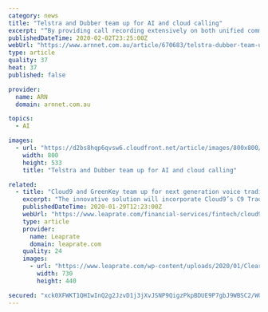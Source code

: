 ```yaml
---
category: news
title: "Telstra and Dubber team up for AI and cloud calling"
excerpt: "“By providing call recording extensively on both unified communications and mobile networks, Telstra business customers of all sizes will be able to provide call recording, data capture, advanced analytics and AI throughout their entire organization,” Dubber CEO Steve McGovern said. “We believe this agreement with Telstra effectively ..."
publishedDateTime: 2020-02-02T23:25:00Z
webUrl: "https://www.arnnet.com.au/article/670683/telstra-dubber-team-up-ai-cloud-calling/"
type: article
quality: 37
heat: 37
published: false

provider:
  name: ARN
  domain: arnnet.com.au

topics:
  - AI

images:
  - url: "https://d2bs8hqp6qvsw6.cloudfront.net/article/images/800x800/dimg/telstra_logo_sign_12.jpg"
    width: 800
    height: 533
    title: "Telstra and Dubber team up for AI and cloud calling"

related:
  - title: "Cloud9 and GreenKey team up for next generation voice trading"
    excerpt: "The innovative solution will incorporate Cloud9’s C9 Trader voice collaboration platform, GK’s speech recognition (ASR) and natural language processing (NLP) engine with IPC’s Connexus Cloud financial ecosystem. The new solutions will allow customers to “voice populate” desktop applications for trade tickets, exchange clearing portals ..."
    publishedDateTime: 2020-01-29T12:23:00Z
    webUrl: "https://www.leaprate.com/financial-services/fintech/cloud9-and-greenkey-team-up-for-next-generation-voice-trading/"
    type: article
    provider:
      name: Leaprate
      domain: leaprate.com
    quality: 24
    images:
      - url: "https://www.leaprate.com/wp-content/uploads/2020/01/Clearstream-and-UBS.jpg"
        width: 730
        height: 440

secured: "xck0XFWKT1QHIwInQ2g2JzvD1j3jXvJSNP9QigzPkpBDUE9P7gbJ9WBSC2/WGkDAuXEcv3S+lfMz8QyikrbLP3cX1qxWY1WKnUHnMh5r0NRVM6eSBx25W+Fkawcg/4tiGFTaD1eJWG2ET0BQjasa8vValkgdGmUTGo37lGpP0ndcntF01nkgNiU5HEPPGHWt0MWs/m1wJ3h1pFcS27E6G4fqmku+gVCeyBQV2bJkiZoN3R3+CcydBR/3x9bO5yKpJl7s8KSss3K0hMtFVCAczbduQ9B/5Fqr3vNqc8/980Rr2BtREbiwFJiv9cLT3y1C;tijXedgRIaTt9pim49+CTw=="
---
```


